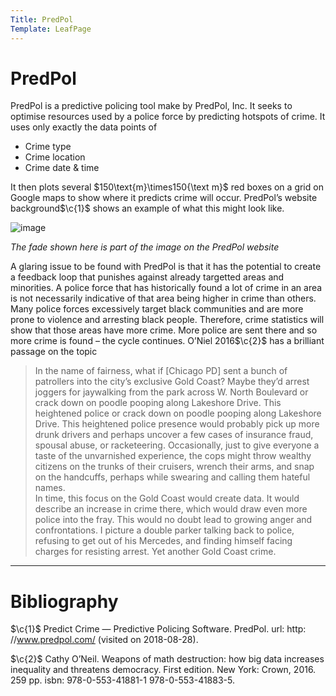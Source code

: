 ```yaml
---
Title: PredPol
Template: LeafPage
---
```


# PredPol
$\newcommand{\F}[1]{^{[\text{F}#1]}} \newcommand{\c}[1]{^{[#1]}} \newcommand{\C}[2]{^{[#1\text{, p.#2}]}} \newcommand{\Ci}[2]{^{[#1\text{, #2}]}}$
PredPol is a predictive policing tool make by PredPol, Inc. It seeks to
optimise resources used by a police force by predicting hotspots of
crime. It uses only exactly the data points of

-   Crime type
-   Crime location
-   Crime date & time

It then plots several $150\text{m}\times150{\text m}$ red boxes on a
grid on Google maps to show where it predicts crime will occur.
PredPol’s website background$\c{1}$ shows an example
of what this might look like.

![image](cueimps.soc.srcf.net/course/media/calliope/predpol-home-screencap.png)

*The fade shown here is part of the image on the PredPol website*

A glaring issue to be found with PredPol is that it has the potential to
create a feedback loop that punishes against already targetted areas and
minorities. A police force that has historically found a lot of crime in
an area is not necessarily indicative of that area being higher in crime
than others. Many police forces excessively target black communities and
are more prone to violence and arresting black people. Therefore, crime
statistics will show that those areas have more crime. More police are
sent there and so more crime is found – the cycle continues. O’Niel
2016$\c{2}$ has a brilliant passage on the topic

> In the name of fairness, what if \[Chicago PD\] sent a bunch of
> patrollers into the city’s exclusive Gold Coast? Maybe they’d arrest
> joggers for jaywalking from the park across W. North Boulevard or
> crack down on poodle pooping along Lakeshore Drive. This heightened
> police or crack down on poodle pooping along Lakeshore Drive. This
> heightened police presence would probably pick up more drunk drivers
> and perhaps uncover a few cases of insurance fraud, spousal abuse, or
> racketeering. Occasionally, just to give everyone a taste of the
> unvarnished experience, the cops might throw wealthy citizens on the
> trunks of their cruisers, wrench their arms, and snap on the
> handcuffs, perhaps while swearing and calling them hateful names.\
> In time, this focus on the Gold Coast would create data. It would
> describe an increase in crime there, which would draw even more police
> into the fray. This would no doubt lead to growing anger and
> confrontations. I picture a double parker talking back to police,
> refusing to get out of his Mercedes, and finding himself facing
> charges for resisting arrest. Yet another Gold Coast crime.

---

# Bibliography

$\c{1}$ Predict Crime — Predictive Policing Software. PredPol. url: http:
//www.predpol.com/ (visited on 2018-08-28).

$\c{2}$ Cathy O’Neil. Weapons of math destruction: how big data increases inequality and threatens democracy. First edition. New York: Crown, 2016. 259 pp. isbn: 978-0-553-41881-1 978-0-553-41883-5.
